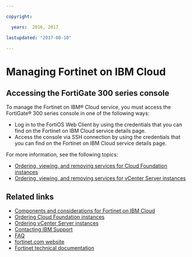 ```yaml
---

copyright:

  years:  2016, 2017

lastupdated: "2017-08-10"

---
```


# Managing Fortinet on IBM Cloud

## Accessing the FortiGate 300 series console

To manage the Fortinet on IBM® Cloud service, you must access the FortiGate® 300 series console in one of the following ways:
* Log in to the FortiOS Web Client by using the credentials that you can find on the Fortinet on IBM Cloud service details page.
* Access the console via SSH connection by using the credentials that you can find on the Fortinet on IBM Cloud service details page.

For more information, see the following topics:
* [Ordering, viewing, and removing services for Cloud Foundation instances](../sddc/sd_addingremovingservices.html)
* [Ordering, viewing, and removing services for vCenter Server instances](../vcenter/vc_addingremovingservices.html)


## Related links

* [Components and considerations for Fortinet on IBM Cloud](fsa_considerations.html)
* [Ordering Cloud Foundation instances](../sddc/sd_orderinginstance.html)
* [Ordering vCenter Server instances](../vcenter/vc_orderinginstance.html)
* [Contacting IBM Support](trbl_support.html)
* [FAQ](faq.html)
* [fortinet.com website](https://www.fortinet.com/)
* [Fortinet technical documentation](http://docs.fortinet.com/fortigate/admin-guides)
